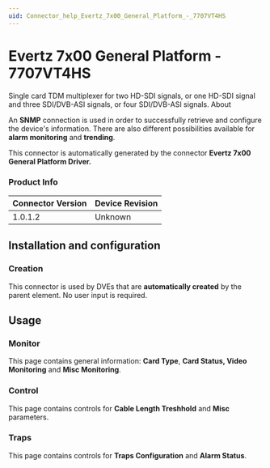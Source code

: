 ```yaml
---
uid: Connector_help_Evertz_7x00_General_Platform_-_7707VT4HS
---
```


# Evertz 7x00 General Platform - 7707VT4HS

Single card TDM multiplexer for two HD-SDI signals, or one HD-SDI signal and three SDI/DVB-ASI signals, or four SDI/DVB-ASI signals.
About

An **SNMP** connection is used in order to successfully retrieve and configure the device's information. There are also different possibilities available for **alarm monitoring** and **trending**.

This connector is automatically generated by the connector **Evertz 7x00 General Platform Driver.**

### Product Info

| **Connector Version** | **Device Revision** |
|--------------------|---------------------|
| 1.0.1.2            | Unknown             |

## Installation and configuration

### Creation

This connector is used by DVEs that are **automatically created** by the parent element. No user input is required.

## Usage

### Monitor

This page contains general information: **Card Type**, **Card Status, Video Monitoring** and **Misc Monitoring**.

### Control

This page contains controls for **Cable Length Treshhold** and **Misc** parameters.

### Traps

This page contains controls for **Traps Configuration** and **Alarm Status**.
